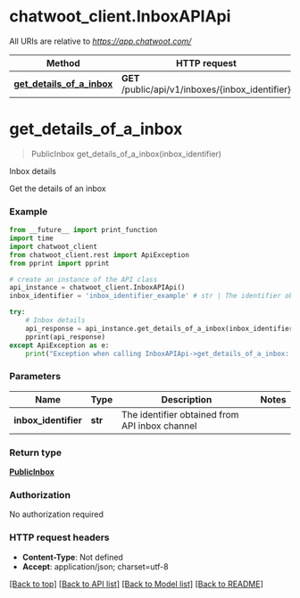 # chatwoot_client.InboxAPIApi

All URIs are relative to *https://app.chatwoot.com/*

Method | HTTP request | Description
------------- | ------------- | -------------
[**get_details_of_a_inbox**](InboxAPIApi.md#get_details_of_a_inbox) | **GET** /public/api/v1/inboxes/{inbox_identifier} | Inbox details

# **get_details_of_a_inbox**
> PublicInbox get_details_of_a_inbox(inbox_identifier)

Inbox details

Get the details of an inbox

### Example
```python
from __future__ import print_function
import time
import chatwoot_client
from chatwoot_client.rest import ApiException
from pprint import pprint

# create an instance of the API class
api_instance = chatwoot_client.InboxAPIApi()
inbox_identifier = 'inbox_identifier_example' # str | The identifier obtained from API inbox channel

try:
    # Inbox details
    api_response = api_instance.get_details_of_a_inbox(inbox_identifier)
    pprint(api_response)
except ApiException as e:
    print("Exception when calling InboxAPIApi->get_details_of_a_inbox: %s\n" % e)
```

### Parameters

Name | Type | Description  | Notes
------------- | ------------- | ------------- | -------------
 **inbox_identifier** | **str**| The identifier obtained from API inbox channel | 

### Return type

[**PublicInbox**](PublicInbox.md)

### Authorization

No authorization required

### HTTP request headers

 - **Content-Type**: Not defined
 - **Accept**: application/json; charset=utf-8

[[Back to top]](#) [[Back to API list]](../README.md#documentation-for-api-endpoints) [[Back to Model list]](../README.md#documentation-for-models) [[Back to README]](../README.md)

